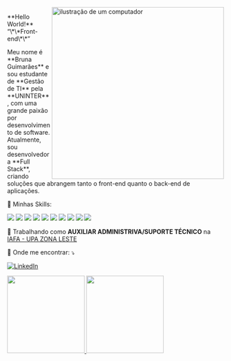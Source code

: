 <img src="https://raw.githubusercontent.com/MicaelliMedeiros/micaellimedeiros/master/image/computer-illustration.png" alt="ilustração de um computador" min-width="400px" max-width="400px" width="400px" align="right">

<p align="left"> 
**Hello World!** “\*\*Front-end\*\*”
</p>
<p>
Meu nome é **Bruna Guimarães** e sou estudante de **Gestão de TI** pela **UNINTER**, com uma grande paixão por desenvolvimento de software. Atualmente, sou desenvolvedora **Full Stack**, criando soluções que abrangem tanto o front-end quanto o back-end de aplicações.
  
<p align="left">
  🦄 Minhas Skills: 
</p>
<p align="left"> 
<img src="https://img.shields.io/badge/HTML5-E34F26?style=for-the-badge&logo=html5&logoColor=white"/>
  <img src="https://img.shields.io/badge/CSS-239120?&style=for-the-badge&logo=css3&logoColor=white"/>
  <img src="https://img.shields.io/badge/JavaScript-323330?style=for-the-badge&logo=javascript&logoColor=F7DF1E"/>
   <img src="https://img.shields.io/badge/Bootstrap-563D7C?style=for-the-badge&logo=bootstrap&logoColor=white"/>
  <img src="https://img.shields.io/badge/Python-14354C?style=for-the-badge&logo=python&logoColor=white"/>
  <img src="https://img.shields.io/badge/PHP-777BB4?style=for-the-badge&logo=php&logoColor=white"/>
  <img src="https://img.shields.io/badge/Laravel-FF2D20?style=for-the-badge&logo=laravel&logoColor=white"/>
  <img src="ttps://img.shields.io/badge/Java-ED8B00?style=for-the-badge&logo=java&logoColor=white"/>
  <img src="https://img.shields.io/badge/Microsoft_Office-D83B01?style=for-the-badge&logo=microsoft-office&logoColor=white"/>
  <img src="https://img.shields.io/badge/MySQL-00000F?style=for-the-badge&logo=mysql&logoColor=white"/>
</p>

<p align="left">

  💼 Trabalhando como **AUXILIAR ADMINISTRIVA/SUPORTE TÉCNICO** na <a href="https://iafa.org.br/">IAFA - UPA ZONA LESTE</a>
</p>

<p align="left">
  💌 Onde me encontrar: ⤵️
</p>

<p align="left">
<a href="#" title="LinkedIn">
  <img src="https://img.shields.io/badge/-Linkedin-0e76a8?style=flat-square&logo=Linkedin&logoColor=white&link=https://www.linkedin.com/in/bruna-guimar%C3%A3es-8b19a0310?utm_source=share&utm_campaign=share_via&utm_content=profile&utm_medium=ios_app" alt="LinkedIn"/></a>
</p>
<div>
<a href="https://github.com/bruna-gguimaraes">
<img loading="lazy" height="180em" src="https://github-readme-stats.vercel.app/api/top-langs/?username=bruna-gguimaraes&layout=compact&langs_count=7&theme=dracula"/>
<img loading="lazy" height="180em" src="https://github-readme-stats.vercel.app/api?username=bruna-gguimaraes&show_icons=true&theme=dracula&include_all_commits=true&count_private=true"/>
</div>
